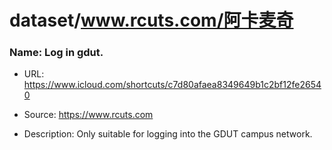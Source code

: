 # dataset/www.rcuts.com/阿卡麦奇

### Name: Log in gdut.

- URL: https://www.icloud.com/shortcuts/c7d80afaea8349649b1c2bf12fe26540

- Source: https://www.rcuts.com

- Description: Only suitable for logging into the GDUT campus network.

